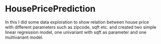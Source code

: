 # HousePricePrediction
In this I did some data exploration to show relation between house price with different parameters such as zipcode, sqft etc. and created two simple linear regression model, one univariant with sqft as parameter and one multivariant model.
